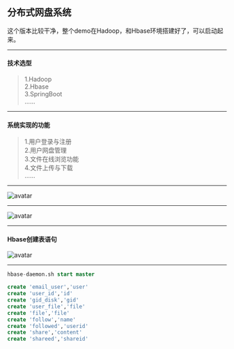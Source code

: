 ## 分布式网盘系统

这个版本比较干净，整个demo在Hadoop，和Hbase环境搭建好了，可以启动起来。

---
#### 技术选型
> 1.Hadoop  
> 2.Hbase  
> 3.SpringBoot  
> ......

---
#### 系统实现的功能
> 1.用户登录与注册  
> 2.用户网盘管理  
> 3.文件在线浏览功能  
> 4.文件上传与下载  
> ......

---

![avatar](http://baidu.com/pic/doge.png)

---
![avatar](http://baidu.com/pic/doge.png)

---

#### Hbase创建表语句
![avatar](http://baidu.com/pic/doge.png)

---
```sql
hbase-daemon.sh start master

create 'email_user','user'
create 'user_id','id'
create 'gid_disk','gid'
create 'user_file','file'
create 'file','file'
create 'follow','name'
create 'followed','userid'
create 'share','content'
create 'shareed','shareid'
```

